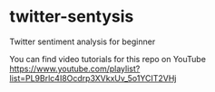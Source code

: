 # twitter-sentysis
Twitter sentiment analysis for beginner

You can find video tutorials for this repo on YouTube<br>
https://www.youtube.com/playlist?list=PL9Brlc4I8Ocdrp3XVkxUv_5o1YCIT2VHj
